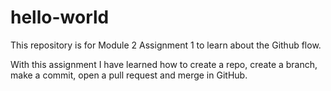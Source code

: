 # hello-world
This repository is for Module 2 Assignment 1 to learn about the Github flow.

With this assignment I have learned how to create a repo, create a branch, make a commit, open a pull request and merge in GitHub.
